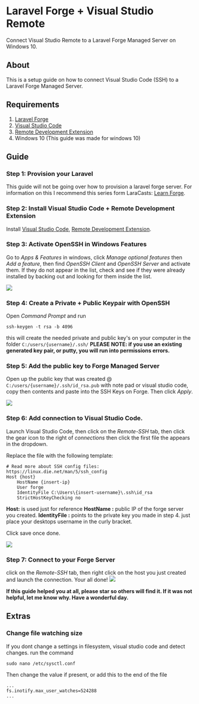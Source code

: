 
# Laravel Forge + Visual Studio Remote
Connect Visual Studio Remote to a Laravel Forge Managed Server on Windows 10.

## About
This is a setup guide on how to connect Visual Studio Code (SSH) to a Laravel Forge Managed Server.

## Requirements

 1. [Laravel Forge](https://forge.laravel.com)
 2. [Visual Studio Code](https://code.visualstudio.com/)
 3. [Remote Development Extension](https://marketplace.visualstudio.com/items?itemName=ms-vscode-remote.vscode-remote-extensionpack)
 4. Windows 10 (This guide was made for windows 10)

## Guide

### Step 1: Provision your Laravel 

This guide will not be going over how to provision a laravel forge server. For information on this I recommend this series form LaraCasts: [Learn Forge](https://laracasts.com/series/learn-laravel-forge).
### Step 2: Install Visual Studio Code + Remote Development Extension

Install [Visual Studio Code](https://code.visualstudio.com/), [Remote Development Extension](https://marketplace.visualstudio.com/items?itemName=ms-vscode-remote.vscode-remote-extensionpack).
### Step 3: Activate OpenSSH in Windows Features

Go to *Apps & Features* in windows, click *Manage optional features* then *Add a feature*, then find *OpenSSH Client* and *OpenSSH Server* and activate them. If they do not appear in the list, check and see if they were already installed by backing out and looking for them inside the list.

<img src="https://github.com/pkeogan/laravel-forge-visual-studio-remote-setup/blob/master/act-openssh.GIF">

### Step 4: Create a Private + Public Keypair with OpenSSH

Open *Command Prompt* and run 
```
ssh-keygen -t rsa -b 4096
```
this will create the needed private and public key's on your computer in the folder `C:/users/{username}/.ssh/`
**PLEASE NOTE: if you use an existing generated key pair, or putty, you will run into permissions errors.**
### Step 5: Add the public key to Forge Managed Server
Open up the public key that was created @ `C:/users/{username}/.ssh/id_rsa.pub` with note pad or visual studio code, copy then contents and paste into the SSH Keys on Forge. Then click *Apply*.

<img src="https://github.com/pkeogan/laravel-forge-visual-studio-remote-setup/blob/master/paste-ssh-into-forge.png">

### Step 6: Add connection to Visual Studio Code.

Launch Visual Studio Code, then click on the *Remote-SSH* tab, then click the gear icon to the right of *connections* then click the first file the appears in the dropdown.

Replace the file with the following template: 
```
# Read more about SSH config files: https://linux.die.net/man/5/ssh_config
Host {host}
	HostName {insert-ip}
	User forge
	IdentityFile C:\Users\{insert-username}\.ssh\id_rsa
	StrictHostKeyChecking no
```

**Host:** is used just for reference
**HostName :**  public IP of the forge server you created.
**IdentityFile :** points to the private key you made in step 4. just place your desktops username in the curly bracket.

Click save once done.

<img src="https://github.com/pkeogan/laravel-forge-visual-studio-remote-setup/blob/master/config-paste.GIF">

### Step 7: Connect to your Forge Server

click on the *Remote-SSH* tab, then right click on the host you just created and launch the connection. Your all done!
<img src="https://github.com/pkeogan/laravel-forge-visual-studio-remote-setup/blob/master/connect.gif">

**If this guide helped you at all, please star so others will find it. If it was not helpful, let me know why. Have a wonderful day.**


## Extras

### Change file watching size
If you dont change a settings in filesystem, visual studio code and detect changes.
run the command
```
sudo nano /etc/sysctl.conf
```
Then change the value if present, or add this to the end of the file
```
...
fs.inotify.max_user_watches=524288
...
```
